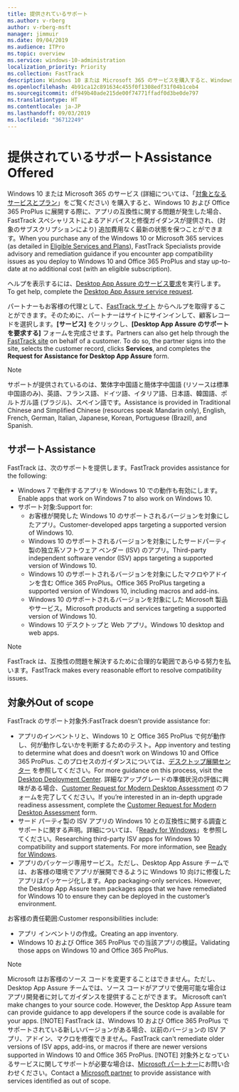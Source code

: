 ```yaml
---
title: 提供されているサポート
ms.author: v-rberg
author: v-rberg-msft
manager: jimmuir
ms.date: 09/04/2019
ms.audience: ITPro
ms.topic: overview
ms.service: windows-10-administration
localization_priority: Priority
ms.collection: FastTrack
description: Windows 10 または Microsoft 365 のサービスを購入すると、Windows 10 や Office 365 ProPlus を展開し、無償で最新の状態を保つ (対象のサブスクリプションにより) 際のサポートとして、FastTrack スペシャリストによるアドバイスと修復ガイダンスが提供されます。
ms.openlocfilehash: 4b91ca12c891634c455f0f1308edf31f04b1ceb4
ms.sourcegitcommit: df949b40ade215de00f74771ffadf0d3be0de797
ms.translationtype: HT
ms.contentlocale: ja-JP
ms.lasthandoff: 09/03/2019
ms.locfileid: "36712249"
---
```

# <a name="assistance-offered"></a><span data-ttu-id="d3e29-103">提供されているサポート</span><span class="sxs-lookup"><span data-stu-id="d3e29-103">Assistance Offered</span></span>  

<span data-ttu-id="d3e29-104">Windows 10 または Microsoft 365 のサービス (詳細については、「[対象となるサービスとプラン](M365-eligible-services-and-plans.md)」をご覧ください) を購入すると、Windows 10 および Office 365 ProPlus に展開する際に、アプリの互換性に関する問題が発生した場合、FastTrack スペシャリストによるアドバイスと修復ガイダンスが提供され、(対象のサブスクリプションにより) 追加費用なく最新の状態を保つことができます。</span><span class="sxs-lookup"><span data-stu-id="d3e29-104">When you purchase any of the Windows 10 or Microsoft 365 services (as detailed in [Eligible Services and Plans](M365-eligible-services-and-plans.md)), FastTrack Specialists provide advisory and remediation guidance if you encounter app compatibility issues as you deploy to Windows 10 and Office 365 ProPlus and stay up-to-date at no additional cost (with an eligible subscription).</span></span>

<span data-ttu-id="d3e29-105">ヘルプを表示するには、[Desktop App Assure のサービス要求](https://go.microsoft.com/fwlink/?linkid=2022721)を実行します。</span><span class="sxs-lookup"><span data-stu-id="d3e29-105">To get help, complete the [Desktop App Assure service request](https://go.microsoft.com/fwlink/?linkid=2022721).</span></span>

<span data-ttu-id="d3e29-p101">パートナーもお客様の代理として、[FastTrack サイト](https://go.microsoft.com/fwlink/?linkid=780698) からヘルプを取得することができます。そのために、パートナーはサイトにサインインして、顧客レコードを選択します。**[サービス]** をクリックし、**[Desktop App Assure のサポートを要求する]** フォームを完成させます。</span><span class="sxs-lookup"><span data-stu-id="d3e29-p101">Partners can also get help through the [FastTrack site](https://go.microsoft.com/fwlink/?linkid=780698) on behalf of a customer. To do so, the partner signs into the site, selects the customer record, clicks **Services**, and completes the **Request for Assistance for Desktop App Assure** form.</span></span>

> [!NOTE]
> <span data-ttu-id="d3e29-108">サポートが提供されているのは、繁体字中国語と簡体字中国語 (リソースは標準中国語のみ)、英語、フランス語、ドイツ語、イタリア語、日本語、韓国語、ポルトガル語 (ブラジル)、スペイン語です。</span><span class="sxs-lookup"><span data-stu-id="d3e29-108">Assistance is provided in Traditional Chinese and Simplified Chinese (resources speak Mandarin only), English, French, German, Italian, Japanese, Korean, Portuguese (Brazil), and Spanish.</span></span> 

## <a name="assistance"></a><span data-ttu-id="d3e29-109">サポート</span><span class="sxs-lookup"><span data-stu-id="d3e29-109">Assistance</span></span>

<span data-ttu-id="d3e29-110">FastTrack は、次のサポートを提供します。</span><span class="sxs-lookup"><span data-stu-id="d3e29-110">FastTrack provides assistance for the following:</span></span>
- <span data-ttu-id="d3e29-111">Windows 7 で動作するアプリを Windows 10 での動作も有効にします。</span><span class="sxs-lookup"><span data-stu-id="d3e29-111">Enable apps that work on Windows 7 to also work on Windows 10.</span></span>
- <span data-ttu-id="d3e29-112">サポート対象:</span><span class="sxs-lookup"><span data-stu-id="d3e29-112">Support for:</span></span>
    - <span data-ttu-id="d3e29-113">お客様が開発した Windows 10 のサポートされるバージョンを対象にしたアプリ。</span><span class="sxs-lookup"><span data-stu-id="d3e29-113">Customer-developed apps targeting a supported version of Windows 10.</span></span>
    - <span data-ttu-id="d3e29-114">Windows 10 のサポートされるバージョンを対象にしたサードパーティ製の独立系ソフトウェア ベンダー (ISV) のアプリ。</span><span class="sxs-lookup"><span data-stu-id="d3e29-114">Third-party independent software vendor (ISV) apps targeting a supported version of Windows 10.</span></span>
    - <span data-ttu-id="d3e29-115">Windows 10 のサポートされるバージョンを対象にしたマクロやアドインを含む Office 365 ProPlus。</span><span class="sxs-lookup"><span data-stu-id="d3e29-115">Office 365 ProPlus targeting a supported version of Windows 10, including macros and add-ins.</span></span>
    - <span data-ttu-id="d3e29-116">Windows 10 のサポートされるバージョンを対象にした Microsoft 製品やサービス。</span><span class="sxs-lookup"><span data-stu-id="d3e29-116">Microsoft products and services targeting a supported version of Windows 10.</span></span>
    - <span data-ttu-id="d3e29-117">Windows 10 デスクトップと Web アプリ。</span><span class="sxs-lookup"><span data-stu-id="d3e29-117">Windows 10 desktop and web apps.</span></span>
> [!NOTE]
> <span data-ttu-id="d3e29-118">FastTrack は、互換性の問題を解決するために合理的な範囲であらゆる努力を払います。</span><span class="sxs-lookup"><span data-stu-id="d3e29-118">FastTrack makes every reasonable effort to resolve compatibility issues.</span></span> 

## <a name="out-of-scope"></a><span data-ttu-id="d3e29-119">対象外</span><span class="sxs-lookup"><span data-stu-id="d3e29-119">Out of scope</span></span>

<span data-ttu-id="d3e29-120">FastTrack のサポート対象外:</span><span class="sxs-lookup"><span data-stu-id="d3e29-120">FastTrack doesn’t provide assistance for:</span></span>
- <span data-ttu-id="d3e29-121">アプリのインベントリと、Windows 10 と Office 365 ProPlus で何が動作し、何が動作しないかを判断するためのテスト。</span><span class="sxs-lookup"><span data-stu-id="d3e29-121">App inventory and testing to determine what does and doesn’t work on Windows 10 and Office 365 ProPlus.</span></span> <span data-ttu-id="d3e29-122">このプロセスのガイダンスについては、[デスクトップ展開センター](https://go.microsoft.com/fwlink/?linkid=2080140) を参照してください。</span><span class="sxs-lookup"><span data-stu-id="d3e29-122">For more guidance on this process, visit the [Desktop Deployment Center](https://go.microsoft.com/fwlink/?linkid=2080140).</span></span> <span data-ttu-id="d3e29-123">詳細なアップグレードの準備状況の評価に興味がある場合、[Customer Request for Modern Desktop Assessment](https://go.microsoft.com/fwlink/?linkid=2053818) のフォームを完了してください。</span><span class="sxs-lookup"><span data-stu-id="d3e29-123">If you’re interested in an in-depth upgrade readiness assessment, complete the [Customer Request for Modern Desktop Assessment](https://go.microsoft.com/fwlink/?linkid=2053818) form.</span></span>
- <span data-ttu-id="d3e29-p103">サード パーティ製の ISV アプリの Windows 10 との互換性に関する調査とサポートに関する声明。詳細については、「[Ready for Windows](https://go.microsoft.com/fwlink/?linkid=2054580)」を参照してください。</span><span class="sxs-lookup"><span data-stu-id="d3e29-p103">Researching third-party ISV apps for Windows 10 compatibility and support statements. For more information, see [Ready for Windows](https://go.microsoft.com/fwlink/?linkid=2054580).</span></span>
- <span data-ttu-id="d3e29-p104">アプリのパッケージ専用サービス。ただし、Desktop App Assure チームでは、お客様の環境でアプリが展開できるように Windows 10 向けに修復したアプリはパッケージ化します。</span><span class="sxs-lookup"><span data-stu-id="d3e29-p104">App packaging-only services. However, the Desktop App Assure team packages apps that we have remediated for Windows 10 to ensure they can be deployed in the customer’s environment.</span></span>

<span data-ttu-id="d3e29-128">お客様の責任範囲:</span><span class="sxs-lookup"><span data-stu-id="d3e29-128">Customer responsibilities include:</span></span>
- <span data-ttu-id="d3e29-129">アプリ インベントリの作成。</span><span class="sxs-lookup"><span data-stu-id="d3e29-129">Creating an app inventory.</span></span>
- <span data-ttu-id="d3e29-130">Windows 10 および Office 365 ProPlus での当該アプリの検証。</span><span class="sxs-lookup"><span data-stu-id="d3e29-130">Validating those apps on Windows 10 and Office 365 ProPlus.</span></span>
> [!NOTE]
> <span data-ttu-id="d3e29-p105">Microsoft はお客様のソース コードを変更することはできません。ただし、Desktop App Assure チームでは、ソース コードがアプリで使用可能な場合はアプリ開発者に対してガイダンスを提供することができます。 </span><span class="sxs-lookup"><span data-stu-id="d3e29-p105">Microsoft can’t make changes to your source code. However, the Desktop App Assure team can provide guidance to app developers if the source code is available for your apps. </span></span>[!NOTE]
> <span data-ttu-id="d3e29-p106">FastTrack は、Windows 10 および Office 365 ProPlus でサポートされている新しいバージョンがある場合、以前のバージョンの ISV アプリ、アドイン、マクロを修復できません。</span><span class="sxs-lookup"><span data-stu-id="d3e29-p106">FastTrack can't remediate older versions of ISV apps, add-ins, or macros if there are newer versions supported in Windows 10 and Office 365 ProPlus. </span></span>[!NOTE]
> <span data-ttu-id="d3e29-134">対象外となっているサービスに関してサポートが必要な場合は、[Microsoft パートナー](https://go.microsoft.com/fwlink/?linkid=2080150)にお問い合わせください。</span><span class="sxs-lookup"><span data-stu-id="d3e29-134">Contact a [Microsoft partner](https://go.microsoft.com/fwlink/?linkid=2080150) to provide assistance with services identified as out of scope.</span></span>
